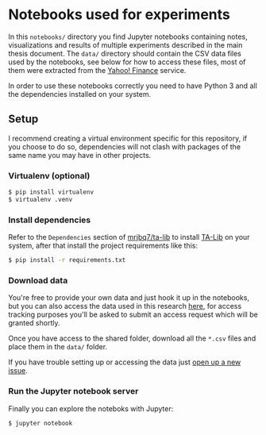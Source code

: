 # Notebooks used for experiments

In this `notebooks/` directory you find Jupyter notebooks containing notes,
visualizations and results of multiple experiments described in the main thesis
document. The `data/` directory should contain the CSV data files used by the
notebooks, see below for how to access these files, most of them were extracted
from the [Yahoo! Finance](https://finance.yahoo.com/) service.

In order to use these notebooks correctly you need to have Python 3 and all the
dependencies installed on your system.

## Setup

I recommend creating a virtual environment specific for this repository, if you
choose to do so, dependencies will not clash with packages of the same name you
may have in other projects.

### Virtualenv (optional)

```sh
$ pip install virtualenv
$ virtualenv .venv
```

### Install dependencies

Refer to the `Dependencies` section of
[mrjbq7/ta-lib](https://github.com/mrjbq7/ta-lib) to install
[TA-Lib](http://ta-lib.org/hdr_dw.html) on your system, after that install the
project requirements like this:

```sh
$ pip install -r requirements.txt
```

### Download data

You're free to provide your own data and just hook it up in the notebooks, but
you can also access the data used in this research
[here](https://drive.google.com/open?id=1ykvfPR25Wg33hLEPv-X-ywfKEOQjOBPH), for
access tracking purposes you'll be asked to submit an access request which will
be granted shortly.

Once you have access to the shared folder, download all the `*.csv` files and
place them in the `data/` folder.

If you have trouble setting up or accessing the data just [open up a new issue](https://github.com/ZzAntares/is-thesis/issues/new).

### Run the Jupyter notebook server

Finally you can explore the noteboks with Jupyter:

```sh
$ jupyter notebook
```
